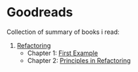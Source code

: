 # Goodreads

Collection of summary of books i read:

1. [Refactoring](https://github.com/singhkshitij/goodreads/tree/main/Refactoring)
	- Chapter 1: [First Example](https://github.com/singhkshitij/goodreads/blob/main/Refactoring/Refactoring-Chapter-1.md)
	- Chapter 2: [Principles in Refactoring](https://github.com/singhkshitij/goodreads/blob/main/Refactoring/Refactoring-Chapter-2.md)
